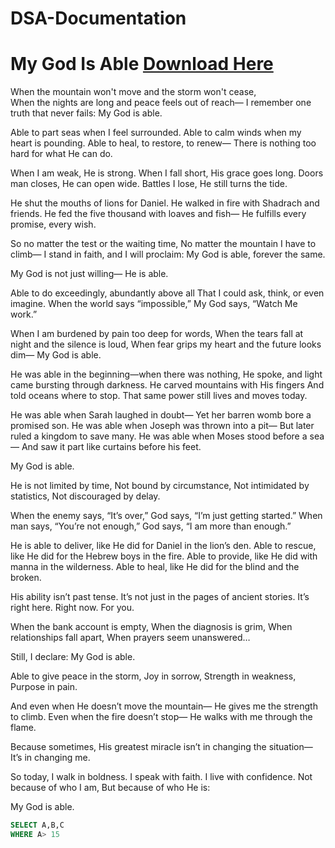# DSA-Documentation

#  My God Is Able [Download Here](https://chatgpt.com/c/68408590-86c0-800f-ba7a-d50c597c69e8)

When the mountain won't move and the storm won't cease,  
When the nights are long and peace feels out of reach—
I remember one truth that never fails:
My God is able.

Able to part seas when I feel surrounded.
Able to calm winds when my heart is pounding.
Able to heal, to restore, to renew—
There is nothing too hard for what He can do.

When I am weak, He is strong.
When I fall short, His grace goes long.
Doors man closes, He can open wide.
Battles I lose, He still turns the tide.

He shut the mouths of lions for Daniel.
He walked in fire with Shadrach and friends.
He fed the five thousand with loaves and fish—
He fulfills every promise, every wish.

So no matter the test or the waiting time,
No matter the mountain I have to climb—
I stand in faith, and I will proclaim:
My God is able, forever the same.


My God is not just willing—
He is able.

Able to do exceedingly, abundantly above all
That I could ask, think, or even imagine.
When the world says “impossible,”
My God says, “Watch Me work.”

When I am burdened by pain too deep for words,
When the tears fall at night and the silence is loud,
When fear grips my heart and the future looks dim—
My God is able.

He was able in the beginning—when there was nothing,
He spoke, and light came bursting through darkness.
He carved mountains with His fingers
And told oceans where to stop.
That same power still lives and moves today.

He was able when Sarah laughed in doubt—
Yet her barren womb bore a promised son.
He was able when Joseph was thrown into a pit—
But later ruled a kingdom to save many.
He was able when Moses stood before a sea—
And saw it part like curtains before his feet.

My God is able.

He is not limited by time,
Not bound by circumstance,
Not intimidated by statistics,
Not discouraged by delay.

When the enemy says, “It’s over,”
God says, “I’m just getting started.”
When man says, “You’re not enough,”
God says, “I am more than enough.”

He is able to deliver, like He did for Daniel in the lion’s den.
Able to rescue, like He did for the Hebrew boys in the fire.
Able to provide, like He did with manna in the wilderness.
Able to heal, like He did for the blind and the broken.

His ability isn’t past tense.
It’s not just in the pages of ancient stories.
It’s right here. Right now. For you.

When the bank account is empty,
When the diagnosis is grim,
When relationships fall apart,
When prayers seem unanswered…

Still, I declare:
My God is able.

Able to give peace in the storm,
Joy in sorrow,
Strength in weakness,
Purpose in pain.

And even when He doesn’t move the mountain—
He gives me the strength to climb.
Even when the fire doesn’t stop—
He walks with me through the flame.

Because sometimes,
His greatest miracle isn’t in changing the situation—
It’s in changing me.

So today, I walk in boldness.
I speak with faith.
I live with confidence.
Not because of who I am,
But because of who He is:

My God is able.


```  SQL
SELECT A,B,C
WHERE A> 15

```
